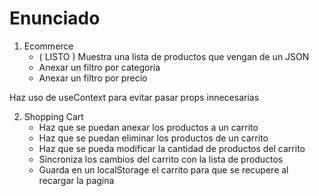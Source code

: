 # Enunciado

1. Ecommerce
    - ( LISTO ) Muestra una lista de productos que vengan de un JSON
    - Anexar un filtro por categoria
    - Anexar un filtro por precio

Haz uso de useContext para evitar pasar props innecesarias

2. Shopping Cart
    - Haz que se puedan anexar los productos a un carrito
    - Haz que se puedan eliminar los productos de un carrito
    - Haz que se pueda modificar la cantidad de productos del carrito
    - Sincroniza los cambios del carrito con la lista de productos
    - Guarda en un localStorage el carrito para que se recupere al recargar la pagina
